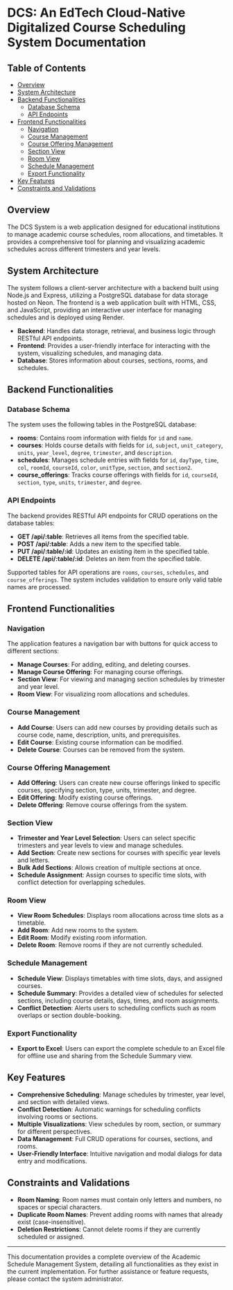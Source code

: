 # DCS: An EdTech Cloud-Native Digitalized Course Scheduling System Documentation

## Table of Contents
- [Overview](#overview)
- [System Architecture](#system-architecture)
- [Backend Functionalities](#backend-functionalities)
  - [Database Schema](#database-schema)
  - [API Endpoints](#api-endpoints)
- [Frontend Functionalities](#frontend-functionalities)
  - [Navigation](#navigation)
  - [Course Management](#course-management)
  - [Course Offering Management](#course-offering-management)
  - [Section View](#section-view)
  - [Room View](#room-view)
  - [Schedule Management](#schedule-management)
  - [Export Functionality](#export-functionality)
- [Key Features](#key-features)
- [Constraints and Validations](#constraints-and-validations)

## Overview

The DCS System is a web application designed for educational institutions to manage academic course schedules, room allocations, and timetables. It provides a comprehensive tool for planning and visualizing academic schedules across different trimesters and year levels.

## System Architecture

The system follows a client-server architecture with a backend built using Node.js and Express, utilizing a PostgreSQL database for data storage hosted on Neon. The frontend is a web application built with HTML, CSS, and JavaScript, providing an interactive user interface for managing schedules and is deployed using Render.

- **Backend**: Handles data storage, retrieval, and business logic through RESTful API endpoints.
- **Frontend**: Provides a user-friendly interface for interacting with the system, visualizing schedules, and managing data.
- **Database**: Stores information about courses, sections, rooms, and schedules.

## Backend Functionalities

### Database Schema

The system uses the following tables in the PostgreSQL database:

- **rooms**: Contains room information with fields for `id` and `name`.
- **courses**: Holds course details with fields for `id`, `subject`, `unit_category`, `units`, `year_level`, `degree`, `trimester`, and `description`.
- **schedules**: Manages schedule entries with fields for `id`, `dayType`, `time`, `col`, `roomId`, `courseId`, `color`, `unitType`, `section`, and `section2`.
- **course_offerings**: Tracks course offerings with fields for `id`, `courseId`, `section`, `type`, `units`, `trimester`, and `degree`.

### API Endpoints

The backend provides RESTful API endpoints for CRUD operations on the database tables:

- **GET /api/:table**: Retrieves all items from the specified table.
- **POST /api/:table**: Adds a new item to the specified table.
- **PUT /api/:table/:id**: Updates an existing item in the specified table.
- **DELETE /api/:table/:id**: Deletes an item from the specified table.

Supported tables for API operations are `rooms`, `courses`, `schedules`, and `course_offerings`. The system includes validation to ensure only valid table names are processed.

## Frontend Functionalities

### Navigation

The application features a navigation bar with buttons for quick access to different sections:
- **Manage Courses**: For adding, editing, and deleting courses.
- **Manage Course Offering**: For managing course offerings.
- **Section View**: For viewing and managing section schedules by trimester and year level.
- **Room View**: For visualizing room allocations and schedules.

### Course Management

- **Add Course**: Users can add new courses by providing details such as course code, name, description, units, and prerequisites.
- **Edit Course**: Existing course information can be modified.
- **Delete Course**: Courses can be removed from the system.

### Course Offering Management

- **Add Offering**: Users can create new course offerings linked to specific courses, specifying section, type, units, trimester, and degree.
- **Edit Offering**: Modify existing course offerings.
- **Delete Offering**: Remove course offerings from the system.

### Section View

- **Trimester and Year Level Selection**: Users can select specific trimesters and year levels to view and manage schedules.
- **Add Section**: Create new sections for courses with specific year levels and letters.
- **Bulk Add Sections**: Allows creation of multiple sections at once.
- **Schedule Assignment**: Assign courses to specific time slots, with conflict detection for overlapping schedules.

### Room View

- **View Room Schedules**: Displays room allocations across time slots as a timetable.
- **Add Room**: Add new rooms to the system.
- **Edit Room**: Modify existing room information.
- **Delete Room**: Remove rooms if they are not currently scheduled.

### Schedule Management

- **Schedule View**: Displays timetables with time slots, days, and assigned courses.
- **Schedule Summary**: Provides a detailed view of schedules for selected sections, including course details, days, times, and room assignments.
- **Conflict Detection**: Alerts users to scheduling conflicts such as room overlaps or section double-booking.

### Export Functionality

- **Export to Excel**: Users can export the complete schedule to an Excel file for offline use and sharing from the Schedule Summary view.

## Key Features

- **Comprehensive Scheduling**: Manage schedules by trimester, year level, and section with detailed views.
- **Conflict Detection**: Automatic warnings for scheduling conflicts involving rooms or sections.
- **Multiple Visualizations**: View schedules by room, section, or summary for different perspectives.
- **Data Management**: Full CRUD operations for courses, sections, and rooms.
- **User-Friendly Interface**: Intuitive navigation and modal dialogs for data entry and modifications.

## Constraints and Validations

- **Room Naming**: Room names must contain only letters and numbers, no spaces or special characters.
- **Duplicate Room Names**: Prevent adding rooms with names that already exist (case-insensitive).
- **Deletion Restrictions**: Cannot delete rooms if they are currently scheduled or assigned.

---

This documentation provides a complete overview of the Academic Schedule Management System, detailing all functionalities as they exist in the current implementation. For further assistance or feature requests, please contact the system administrator. 
